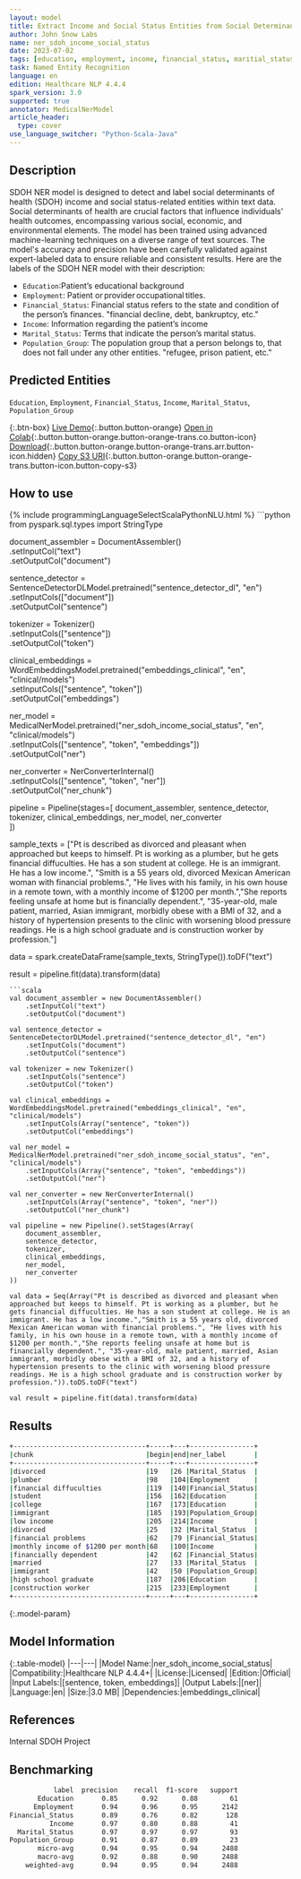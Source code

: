 ```yaml
---
layout: model
title: Extract Income and Social Status Entities from Social Determinants of Health Texts
author: John Snow Labs
name: ner_sdoh_income_social_status
date: 2023-07-02
tags: [education, employment, income, financial_status, maritial_status, sdoh, social_determinants, public_health, en, licensed]
task: Named Entity Recognition
language: en
edition: Healthcare NLP 4.4.4
spark_version: 3.0
supported: true
annotator: MedicalNerModel
article_header:
  type: cover
use_language_switcher: "Python-Scala-Java"
---
```


## Description

SDOH NER model is designed to detect and label social determinants of health (SDOH) income and social status-related entities within text data. Social determinants of health are crucial factors that influence individuals' health outcomes, encompassing various social, economic, and environmental elements. The model has been trained using advanced machine-learning techniques on a diverse range of text sources. The model's accuracy and precision have been carefully validated against expert-labeled data to ensure reliable and consistent results. Here are the labels of the SDOH NER model with their description:

- `Education`:Patient’s educational background
- `Employment`: Patient or provider occupational titles.
- `Financial_Status`: Financial status refers to the state and condition of the person’s finances. "financial decline, debt, bankruptcy, etc."
- `Income`: Information regarding the patient’s income
- `Marital_Status`: Terms that indicate the person’s marital status.
- `Population_Group`: The population group that a person belongs to, that does not fall under any other entities. "refugee, prison patient, etc."

## Predicted Entities

`Education`, `Employment`, `Financial_Status`, `Income`, `Marital_Status`, `Population_Group`

{:.btn-box}
[Live Demo](https://demo.johnsnowlabs.com/healthcare/SOCIAL_DETERMINANT_NER/){:.button.button-orange}
[Open in Colab](https://colab.research.google.com/github/JohnSnowLabs/spark-nlp-workshop/blob/master/tutorials/streamlit_notebooks/healthcare/SOCIAL_DETERMINANT_NER.ipynb){:.button.button-orange.button-orange-trans.co.button-icon}
[Download](https://s3.amazonaws.com/auxdata.johnsnowlabs.com/clinical/models/ner_sdoh_income_social_status_en_4.4.4_3.0_1688318884654.zip){:.button.button-orange.button-orange-trans.arr.button-icon.hidden}
[Copy S3 URI](s3://auxdata.johnsnowlabs.com/clinical/models/ner_sdoh_income_social_status_en_4.4.4_3.0_1688318884654.zip){:.button.button-orange.button-orange-trans.button-icon.button-copy-s3}

## How to use



<div class="tabs-box" markdown="1">
{% include programmingLanguageSelectScalaPythonNLU.html %}
```python
from pyspark.sql.types import StringType

document_assembler = DocumentAssembler()\
    .setInputCol("text")\
    .setOutputCol("document")

sentence_detector = SentenceDetectorDLModel.pretrained("sentence_detector_dl", "en")\
    .setInputCols(["document"])\
    .setOutputCol("sentence")

tokenizer = Tokenizer()\
    .setInputCols(["sentence"])\
    .setOutputCol("token")

clinical_embeddings = WordEmbeddingsModel.pretrained("embeddings_clinical", "en", "clinical/models")\
    .setInputCols(["sentence", "token"])\
    .setOutputCol("embeddings")

ner_model = MedicalNerModel.pretrained("ner_sdoh_income_social_status", "en", "clinical/models")\
    .setInputCols(["sentence", "token", "embeddings"])\
    .setOutputCol("ner")

ner_converter = NerConverterInternal()\
    .setInputCols(["sentence", "token", "ner"])\
    .setOutputCol("ner_chunk")

pipeline = Pipeline(stages=[
    document_assembler, 
    sentence_detector,
    tokenizer,
    clinical_embeddings,
    ner_model,
    ner_converter   
    ])

sample_texts = ["Pt is described as divorced and pleasant when approached but keeps to himself. Pt is working as a plumber, but he gets financial diffuculties. He has a son student at college. He is an immigrant. He has a low income.", "Smith is a 55 years old, divorced Mexican American woman with financial problems.", "He lives with his family, in his own house in a remote town, with a monthly income of $1200 per month.","She reports feeling unsafe at home but is financially dependent.", "35-year-old, male patient, married, Asian immigrant, morbidly obese with a BMI of 32, and a history of hypertension presents to the clinic with worsening blood pressure readings. He is a high school graduate and is construction worker by profession."]

data = spark.createDataFrame(sample_texts, StringType()).toDF("text")

result = pipeline.fit(data).transform(data)
```
```scala
val document_assembler = new DocumentAssembler()
    .setInputCol("text")
    .setOutputCol("document")

val sentence_detector = SentenceDetectorDLModel.pretrained("sentence_detector_dl", "en")
    .setInputCols("document")
    .setOutputCol("sentence")

val tokenizer = new Tokenizer()
    .setInputCols("sentence")
    .setOutputCol("token")

val clinical_embeddings = WordEmbeddingsModel.pretrained("embeddings_clinical", "en", "clinical/models")
    .setInputCols(Array("sentence", "token"))
    .setOutputCol("embeddings")

val ner_model = MedicalNerModel.pretrained("ner_sdoh_income_social_status", "en", "clinical/models")
    .setInputCols(Array("sentence", "token", "embeddings"))
    .setOutputCol("ner")

val ner_converter = new NerConverterInternal()
    .setInputCols(Array("sentence", "token", "ner"))
    .setOutputCol("ner_chunk")

val pipeline = new Pipeline().setStages(Array(
    document_assembler, 
    sentence_detector,
    tokenizer,
    clinical_embeddings,
    ner_model,
    ner_converter   
))

val data = Seq(Array("Pt is described as divorced and pleasant when approached but keeps to himself. Pt is working as a plumber, but he gets financial diffuculties. He has a son student at college. He is an immigrant. He has a low income.","Smith is a 55 years old, divorced Mexican American woman with financial problems.", "He lives with his family, in his own house in a remote town, with a monthly income of $1200 per month.","She reports feeling unsafe at home but is financially dependent.", "35-year-old, male patient, married, Asian immigrant, morbidly obese with a BMI of 32, and a history of hypertension presents to the clinic with worsening blood pressure readings. He is a high school graduate and is construction worker by profession.")).toDS.toDF("text")

val result = pipeline.fit(data).transform(data)
```
</div>

## Results

```bash
+---------------------------------+-----+---+----------------+
|chunk                            |begin|end|ner_label       |
+---------------------------------+-----+---+----------------+
|divorced                         |19   |26 |Marital_Status  |
|plumber                          |98   |104|Employment      |
|financial diffuculties           |119  |140|Financial_Status|
|student                          |156  |162|Education       |
|college                          |167  |173|Education       |
|immigrant                        |185  |193|Population_Group|
|low income                       |205  |214|Income          |
|divorced                         |25   |32 |Marital_Status  |
|financial problems               |62   |79 |Financial_Status|
|monthly income of $1200 per month|68   |100|Income          |
|financially dependent            |42   |62 |Financial_Status|
|married                          |27   |33 |Marital_Status  |
|immigrant                        |42   |50 |Population_Group|
|high school graduate             |187  |206|Education       |
|construction worker              |215  |233|Employment      |
+---------------------------------+-----+---+----------------+
```

{:.model-param}
## Model Information

{:.table-model}
|---|---|
|Model Name:|ner_sdoh_income_social_status|
|Compatibility:|Healthcare NLP 4.4.4+|
|License:|Licensed|
|Edition:|Official|
|Input Labels:|[sentence, token, embeddings]|
|Output Labels:|[ner]|
|Language:|en|
|Size:|3.0 MB|
|Dependencies:|embeddings_clinical|

## References

Internal SDOH Project

## Benchmarking

```bash
           label  precision    recall  f1-score   support
       Education       0.85      0.92      0.88        61
      Employment       0.94      0.96      0.95      2142
Financial_Status       0.89      0.76      0.82       128
          Income       0.97      0.80      0.88        41
  Marital_Status       0.97      0.97      0.97        93
Population_Group       0.91      0.87      0.89        23
       micro-avg       0.94      0.95      0.94      2488
       macro-avg       0.92      0.88      0.90      2488
    weighted-avg       0.94      0.95      0.94      2488

```
